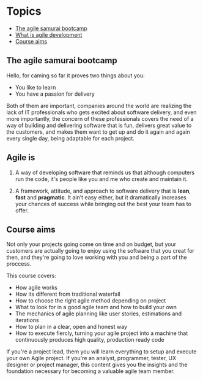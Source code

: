 # Topics

- [The agile samurai bootcamp](https://github.com/Bodera/quickCourse_Agile/blob/master/Lesson-No-1.md#the-agile-samurai-bootcamp)
- [What is agile development](https://github.com/Bodera/quickCourse_Agile/blob/master/Lesson-No-1.md#agile-is)
- [Course aims](https://github.com/Bodera/quickCourse_Agile/blob/master/Lesson-No-1.md#course-aims)

## The agile samurai bootcamp

Hello, for caming so far it proves two things about you:

- You like to learn
- You have a passion for delivery

Both of them are important, companies around the world are realizing the lack of IT professionals who gets excited about software delivery, and even more importantly, the concern of these professionals covers the need of a way of building and delivering software that is fun, delivers great value to the customers, and makes them want to get up and do it again and again every single day, being adaptable for each project.

## Agile is

1. A way of developing software that reminds us that although computers run the code, it's people like you and me who create and maintain it.  

2. A framework, attitude, and approach to software delivery that is __lean__, __fast__ and __pragmatic__. It ain't easy either, but it dramatically increases your chances of success while bringing out the best your team has to offer.

## Course aims

Not only your projects going come on time and on budget, but your customers are actually going to enjoy using the software that you creat for then, and they're going to love working with you and being a part of the proccess.

This course covers:

- How agile works
- How its different from traditional waterfall
- How to choose the right agile method depending on project
- What to look for in a good agile team and how to build your own
- The mechanics of agile planning like user stories, estimations and iterations
- How to plan in a clear, open and honest way
- How to execute fiercly, turning your agile project into a machine that continuously produces high quality, production ready code

If you're a project lead, them you will learn everything to setup and execute your own Agile project. If you're an analyst, programmer, tester, UX designer or project manager, this content gives you the insights and the foundation necessary for becoming a valuable agile team member.
